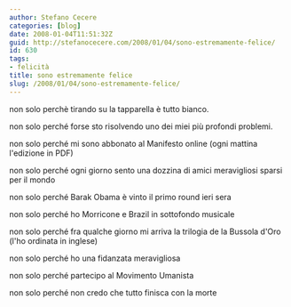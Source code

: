 ```yaml
---
author: Stefano Cecere
categories: [blog]
date: 2008-01-04T11:51:32Z
guid: http://stefanocecere.com/2008/01/04/sono-estremamente-felice/
id: 630
tags:
- felicità
title: sono estremamente felice
slug: /2008/01/04/sono-estremamente-felice/
---
```


non solo perchè tirando su la tapparella è tutto bianco.
  
non solo perché forse sto risolvendo uno dei miei più profondi problemi.
  
non solo perché mi sono abbonato al Manifesto online (ogni mattina l'edizione in PDF)
  
non solo perché ogni giorno sento una dozzina di amici meravigliosi sparsi per il mondo
  
non solo perché Barak Obama è vinto il primo round ieri sera
  
non solo perché ho Morricone e Brazil in sottofondo musicale
  
non solo perché fra qualche giorno mi arriva la trilogia de la Bussola d'Oro (l'ho ordinata in inglese)
  
non solo perché ho una fidanzata meravigliosa
  
non solo perché partecipo al Movimento Umanista
  
non solo perché non credo che tutto finisca con la morte